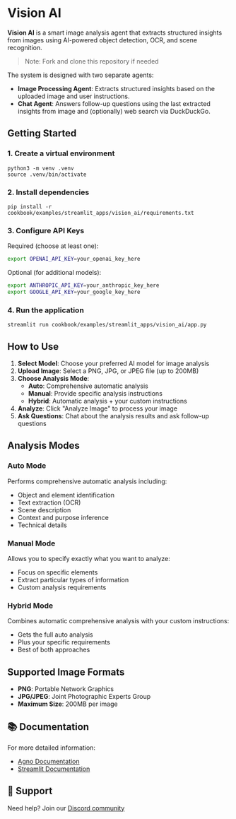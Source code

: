 # Vision AI

**Vision AI** is a smart image analysis agent that extracts structured insights from images using AI-powered object detection, OCR, and scene recognition.

> Note: Fork and clone this repository if needed

The system is designed with two separate agents:
- **Image Processing Agent**: Extracts structured insights based on the uploaded image and user instructions.
- **Chat Agent**: Answers follow-up questions using the last extracted insights from image and (optionally) web search via DuckDuckGo.

## Getting Started

### 1. Create a virtual environment

```shell
python3 -m venv .venv
source .venv/bin/activate
```

### 2. Install dependencies

```shell
pip install -r cookbook/examples/streamlit_apps/vision_ai/requirements.txt
```

### 3. Configure API Keys

Required (choose at least one):

```bash
export OPENAI_API_KEY=your_openai_key_here
```

Optional (for additional models):

```bash
export ANTHROPIC_API_KEY=your_anthropic_key_here
export GOOGLE_API_KEY=your_google_key_here
```

### 4. Run the application

```shell
streamlit run cookbook/examples/streamlit_apps/vision_ai/app.py
```

## How to Use

1. **Select Model**: Choose your preferred AI model for image analysis
2. **Upload Image**: Select a PNG, JPG, or JPEG file (up to 200MB)
3. **Choose Analysis Mode**: 
   - **Auto**: Comprehensive automatic analysis
   - **Manual**: Provide specific analysis instructions
   - **Hybrid**: Automatic analysis + your custom instructions
4. **Analyze**: Click "Analyze Image" to process your image
5. **Ask Questions**: Chat about the analysis results and ask follow-up questions

## Analysis Modes

### Auto Mode
Performs comprehensive automatic analysis including:
- Object and element identification
- Text extraction (OCR)
- Scene description
- Context and purpose inference
- Technical details

### Manual Mode
Allows you to specify exactly what you want to analyze:
- Focus on specific elements
- Extract particular types of information
- Custom analysis requirements

### Hybrid Mode
Combines automatic comprehensive analysis with your custom instructions:
- Gets the full auto analysis
- Plus your specific requirements
- Best of both approaches

## Supported Image Formats

- **PNG**: Portable Network Graphics
- **JPG/JPEG**: Joint Photographic Experts Group
- **Maximum Size**: 200MB per image

## 📚 Documentation

For more detailed information:

- [Agno Documentation](https://docs.agno.com)
- [Streamlit Documentation](https://docs.streamlit.io)

## 🤝 Support

Need help? Join our [Discord community](https://agno.link/discord)